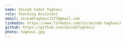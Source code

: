 ```yaml
---
name: Zeinab Sadat Taghavi
role: Teaching Assistant
email: zeinabtaghavi1377@gmail.com
linkedin: https://www.linkedin.com/in/zeinab-taghavi/
github: https://github.com/ZeinabTaghavi/
photo: taghavi.jpg
---
```

